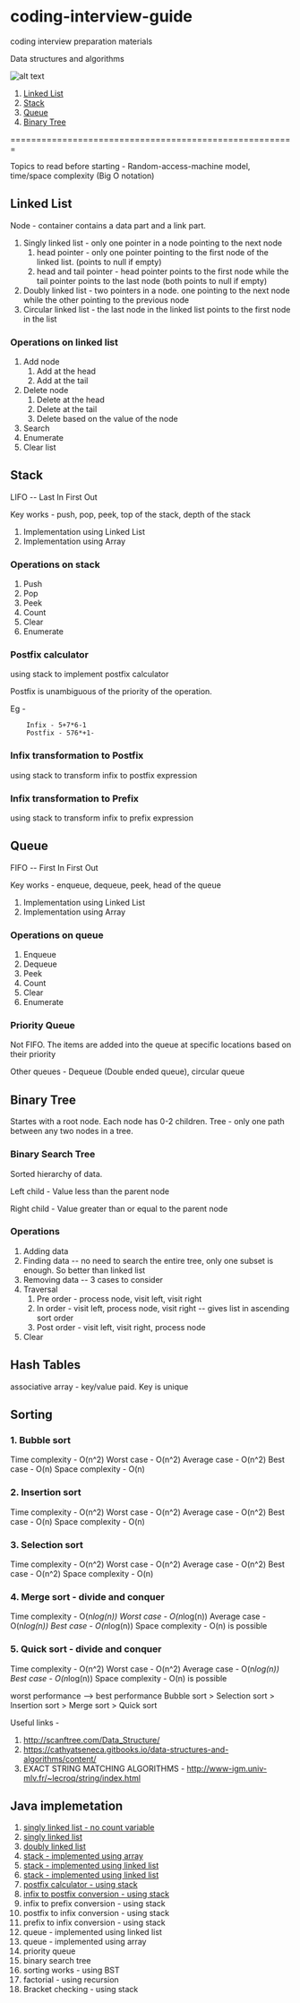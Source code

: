 # coding-interview-guide
coding interview preparation materials



Data structures and algorithms

![alt text](http://scanftree.com/Data_Structure/pic.png "Data Structures")

1. [Linked List](#linked-list)
2. [Stack](#stack)
3. [Queue](#queue)
4. [Binary Tree](#binary-tree)

=======================================================

Topics to read before starting - Random-access-machine model, time/space complexity (Big O notation)

## Linked List
Node - container contains a data part and a link part.

1. Singly linked list - only one pointer in a node pointing to the next node
    1. head pointer - only one pointer pointing to the first node of the linked list. (points to null if empty)
    2. head and tail pointer - head pointer points to the first node while the tail pointer points to the last node (both points to null if empty)
2. Doubly linked list - two pointers in a node. one pointing to the next node while the other pointing to the previous node
3. Circular linked list - the last node in the linked list points to the first node in the list

### Operations on linked list
1. Add node
    1. Add at the head
    2. Add at the tail
2. Delete node
    1. Delete at the head
    2. Delete at the tail
    3. Delete based on the value of the node
3. Search
4. Enumerate
5. Clear list


## Stack
LIFO -- Last In First Out

Key works - push, pop, peek, top of the stack, depth of the stack

1. Implementation using Linked List
2. Implementation using Array

### Operations on stack
1. Push
2. Pop
3. Peek
4. Count
5. Clear
6. Enumerate

### Postfix calculator
using stack to implement postfix calculator

Postfix is unambiguous of the priority of the operation.

Eg -
```
    Infix - 5+7*6-1
    Postfix - 576*+1-
```

### Infix transformation to Postfix
using stack to transform infix to postfix expression

### Infix transformation to Prefix
using stack to transform infix to prefix expression

## Queue
FIFO -- First In First Out

Key works - enqueue, dequeue, peek, head of the queue

1. Implementation using Linked List
2. Implementation using Array

### Operations on queue
1. Enqueue
2. Dequeue
3. Peek
4. Count
5. Clear
6. Enumerate

### Priority Queue
Not FIFO. The items are added into the queue at specific locations based on their priority

Other queues - Dequeue (Double ended queue), circular queue

## Binary Tree
Startes with a root node. Each node has 0-2 children. Tree - only one path between any two nodes in a tree.

### Binary Search Tree
Sorted hierarchy of data. 

Left child - Value less than the parent node

Right child - Value greater than or equal to the parent node

### Operations
1. Adding data
2. Finding data -- no need to search the entire tree, only one subset is enough. So better than linked list
3. Removing data -- 3 cases to consider
4. Traversal
    1. Pre order - process node, visit left, visit right
    2. In order - visit left, process node, visit right -- gives list in ascending sort order
    3. Post order - visit left, visit right, process node
5. Clear

## Hash Tables
associative array - key/value paid. Key is unique

## Sorting
### 1. Bubble sort
Time complexity - O(n^2)
	Worst case - O(n^2)
	Average case - O(n^2)
	Best case - O(n)
Space complexity - O(n)

### 2. Insertion sort
Time complexity - O(n^2)
	Worst case - O(n^2)
	Average case - O(n^2)
	Best case - O(n)
Space complexity - O(n)

### 3. Selection sort
Time complexity - O(n^2)
	Worst case - O(n^2)
	Average case - O(n^2)
	Best case - O(n^2)
Space complexity - O(n)

### 4. Merge sort - divide and conquer
Time complexity - O(n*log(n))
	Worst case - O(n*log(n))
	Average case - O(n*log(n))
	Best case - O(n*log(n))
Space complexity - O(n) is possible

### 5. Quick sort - divide and conquer
Time complexity - O(n^2)
	Worst case - O(n^2)
	Average case - O(n*log(n))
	Best case - O(n*log(n))
Space complexity - O(n) is possible


worst performance --> best performance
Bubble sort > Selection sort > Insertion sort > Merge sort > Quick sort




Useful links -
1. http://scanftree.com/Data_Structure/
2. https://cathyatseneca.gitbooks.io/data-structures-and-algorithms/content/
3. EXACT STRING MATCHING ALGORITHMS - http://www-igm.univ-mlv.fr/~lecroq/string/index.html

## Java implemetation
1. [singly linked list - no count variable](https://github.com/NithinBiliya/coding-interview-guide/blob/master/java-implementation/linked-list/com/cig/ds/SinglyLinkedList.java)
2. [singly linked list](https://github.com/NithinBiliya/coding-interview-guide/blob/master/java-implementation/linked-list/com/cig/ds/SinglyLinkedList2.java)
3. [doubly linked list](https://github.com/NithinBiliya/coding-interview-guide/blob/master/java-implementation/linked-list/com/cig/ds/DoublyLinkedList.java)
4. [stack - implemented using array](https://github.com/NithinBiliya/coding-interview-guide/blob/master/java-implementation/stack/com/cig/ds/StackArray.java)
5. [stack - implemented using linked list](https://github.com/NithinBiliya/coding-interview-guide/blob/master/java-implementation/stack/com/cig/ds/StackLinkedList.java)
6. [stack - implemented using linked list](https://github.com/NithinBiliya/coding-interview-guide/blob/master/java-implementation/stack/com/cig/ds/StackLinkedList.java)
7. [postfix calculator - using stack](https://github.com/NithinBiliya/coding-interview-guide/blob/master/java-implementation/stack/PostfixCalculator.java)
8. [infix to postfix conversion - using stack](https://github.com/NithinBiliya/coding-interview-guide/blob/master/java-implementation/stack/InfixToPostfix.java)
9. infix to prefix conversion - using stack
10. postfix to infix conversion - using stack
11. prefix to infix conversion - using stack
12. queue - implemented using linked list
13. queue - implemented using array
14. priority queue
15. binary search tree
16. sorting works - using BST
17. factorial - using recursion
18. Bracket checking - using stack






